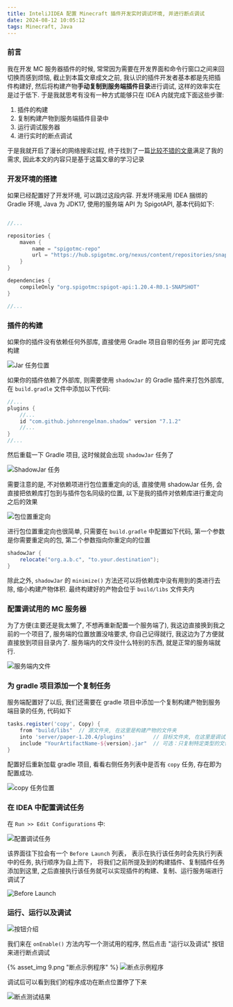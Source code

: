 ```yaml
---
title: InteliJIDEA 配置 Minecraft 插件开发实时调试环境, 并进行断点调试
date: 2024-08-12 10:05:12
tags: Minecraft, Java
---
```


### 前言

我在开发 MC 服务器插件的时候, 常常因为需要在开发界面和命令行窗口之间来回切换而感到烦恼, 截止到本篇文章成文之前, 我认识的插件开发者基本都是先把插件构建好, 然后将构建产物**手动复制到服务端插件目录**进行调试, 这样的效率实在是过于低下. 于是我就思考有没有一种方式能够只在 IDEA 内就完成下面这些步骤: 

1. 插件的构建
2. 复制构建产物到服务端插件目录中
3. 运行调试服务器
4. 进行实时的断点调试

于是我就开启了漫长的网络搜索过程, 终于找到了一篇[比较不错的文章](https://blog.csdn.net/qq_41042178/article/details/123175466)满足了我的需求, 因此本文的内容只是基于这篇文章的学习记录

### 开发环境的搭建

如果已经配置好了开发环境, 可以跳过这段内容.
开发环境采用 IDEA 捆绑的 Gradle 环境, Java 为 JDK17, 使用的服务端 API 为 SpigotAPI, 基本代码如下:

```groovy

//...

repositories {
    maven {
        name = "spigotmc-repo"
        url = "https://hub.spigotmc.org/nexus/content/repositories/snapshots/"
    }
}

dependencies {
    compileOnly "org.spigotmc:spigot-api:1.20.4-R0.1-SNAPSHOT"
}

//...

```

### 插件的构建

如果你的插件没有依赖任何外部库, 直接使用 Gradle 项目自带的任务 jar 即可完成构建

![Jar 任务位置](https://gitee.com/ed3/imgbed/raw/master/hexo/20240812020512/1.png)

如果你的插件依赖了外部库, 则需要使用 `shadowJar` 的 Gradle 插件来打包外部库, 在 `build.gradle` 文件中添加以下代码:

```groovy
//...
plugins {
    //...
    id "com.github.johnrengelman.shadow" version "7.1.2"
    //...
}
//...
```

然后重载一下 Gradle 项目, 这时候就会出现 `shadowJar` 任务了

![ShadowJar 任务](https://gitee.com/ed3/imgbed/raw/master/hexo/20240812020512/2.png)

需要注意的是, 不对依赖项进行包位置重定向的话, 直接使用 shadowJar 任务, 会直接把依赖库打包到与插件包名同级的位置, 以下是我的插件对依赖库进行重定向之后的效果

![包位置重定向](https://gitee.com/ed3/imgbed/raw/master/hexo/20240812020512/3.png)

进行包位置重定向也很简单, 只需要在 `build.gradle` 中配置如下代码, 第一个参数是你需要重定向的包, 第二个参数指向你重定向的位置

```groovy
shadowJar {
    relocate("org.a.b.c", "to.your.destination");
}
```

除此之外, `shadowJar` 的 `minimize()` 方法还可以将依赖库中没有用到的类进行去除, 缩小构建产物体积. 最终构建好的产物会位于 `build/libs` 文件夹内

### 配置调试用的 MC 服务器

为了方便(主要还是我太懒了, 不想再重新配置一个服务端了), 我这边直接换到我之前的一个项目了, 服务端的位置放置没啥要求, 你自己记得就行, 我这边为了方便就直接放到项目目录内了. 服务端内的文件没什么特别的东西, 就是正常的服务端就行.

![服务端内文件](https://gitee.com/ed3/imgbed/raw/master/hexo/20240812020512/4.png)

### 为 gradle 项目添加一个复制任务

服务端配置好了以后, 我们还需要在 gradle 项目中添加一个复制构建产物到服务端目录的任务, 代码如下 

```groovy
tasks.register('copy', Copy) {
    from "build/libs"  // 源文件夹, 在这里是构建产物的文件夹 
    into 'server/paper-1.20.4/plugins'         // 目标文件夹, 在这里是调试服务端的插件文件夹
    include "YourArtifactName-${version}.jar"  // 可选：只复制特定类型的文件,支持正则表达式 在这里只规定该名称的文件可以被复制到目标文件夹
}

```

配置好后重新加载 gradle 项目, 看看右侧任务列表中是否有 `copy` 任务, 存在即为配置成功.

![copy 任务位置](https://gitee.com/ed3/imgbed/raw/master/hexo/20240812020512/5.png)

### 在 IDEA 中配置调试任务

在 `Run >> Edit Configurations` 中:

![配置调试任务](https://gitee.com/ed3/imgbed/raw/master/hexo/20240812020512/6.png)

该界面往下拉会有一个 `Before Launch` 列表， 表示在执行该任务时会先执行列表中的任务, 执行顺序为自上而下， 将我们之前所提及到的构建插件、复制插件任务添加到这里, 之后直接执行该任务就可以实现插件的构建、复制、运行服务端进行调试了

![Before Launch](https://gitee.com/ed3/imgbed/raw/master/hexo/20240812020512/7.png)

### 运行、运行以及调试

![按钮介绍](https://gitee.com/ed3/imgbed/raw/master/hexo/20240812020512/8.png)

我们来在 `onEnable()` 方法内写一个测试用的程序, 然后点击 "运行以及调试" 按钮来进行断点调试

{% asset_img 9.png "断点示例程序" %}
![断点示例程序](https://gitee.com/ed3/imgbed/raw/master/hexo/20240812020512/9.png)

调试后可以看到我们的程序成功在断点位置停了下来

![断点测试结果](https://gitee.com/ed3/imgbed/raw/master/hexo/20240812020512/10.png)